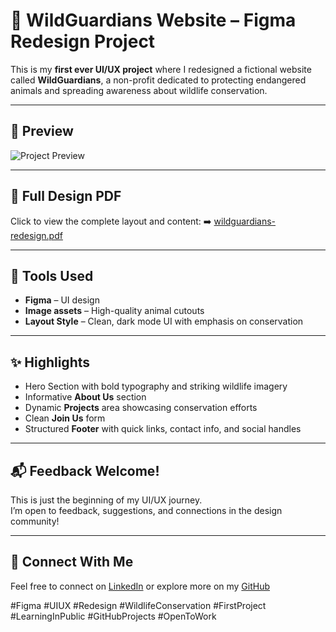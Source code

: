 # 🐅 WildGuardians Website – Figma Redesign Project

This is my **first ever UI/UX project** where I redesigned a fictional website called **WildGuardians**, a non-profit dedicated to protecting endangered animals and spreading awareness about wildlife conservation.

---

## 📸 Preview

![Project Preview](wildguardians.png)

---

## 📄 Full Design PDF

Click to view the complete layout and content:
➡️ [wildguardians-redesign.pdf](wildguardians.pdf)

---

## 🔧 Tools Used

- **Figma** – UI design
- **Image assets** – High-quality animal cutouts
- **Layout Style** – Clean, dark mode UI with emphasis on conservation

---

## ✨ Highlights

- Hero Section with bold typography and striking wildlife imagery
- Informative **About Us** section
- Dynamic **Projects** area showcasing conservation efforts
- Clean **Join Us** form
- Structured **Footer** with quick links, contact info, and social handles

---

## 📬 Feedback Welcome!

This is just the beginning of my UI/UX journey.  
I’m open to feedback, suggestions, and connections in the design community!

---

## 🚀 Connect With Me

Feel free to connect on [LinkedIn](www.linkedin.com/in/kavyashree6021) or explore more on my [GitHub](https://github.com/KavyaShree6021)

#Figma #UIUX #Redesign #WildlifeConservation #FirstProject #LearningInPublic #GitHubProjects #OpenToWork

